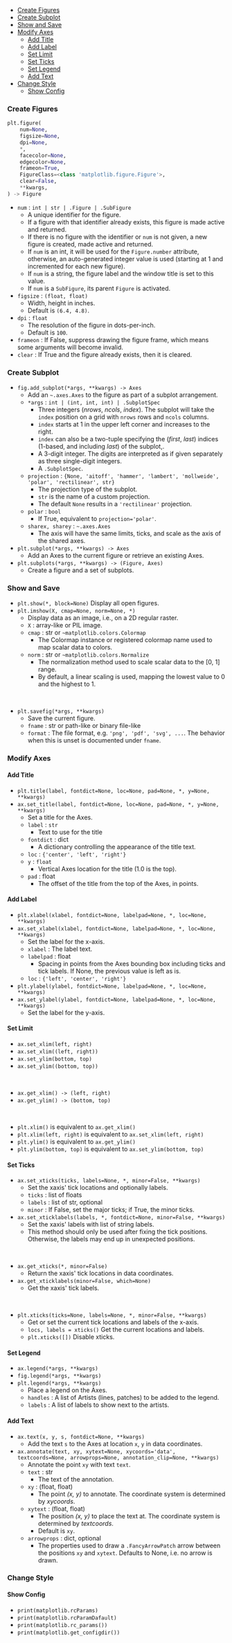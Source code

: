 
- [Create Figures](#create-figures)
- [Create Subplot](#create-subplot)
- [Show and Save](#show-and-save)
- [Modify Axes](#modify-axes)
    - [Add Title](#add-title)
    - [Add Label](#add-label)
    - [Set Limit](#set-limit)
    - [Set Ticks](#set-ticks)
    - [Set Legend](#set-legend)
    - [Add Text](#add-text)
- [Change Style](#change-style)
    - [Show Config](#show-config)








### Create Figures
```py
plt.figure(
    num=None,
    figsize=None,
    dpi=None,
    *,
    facecolor=None,
    edgecolor=None,
    frameon=True,
    FigureClass=<class 'matplotlib.figure.Figure'>,
    clear=False,
    **kwargs,
) -> Figure
```
- `num` : `int | str | .Figure | .SubFigure`
    - A unique identifier for the figure.
    - If a figure with that identifier already exists, this figure is made active and returned.
    - If there is no figure with the identifier or `num` is not given, a new figure is created, made active and returned.
    - If `num` is an int, it will be used for the ``Figure.number`` attribute, otherwise, an auto-generated integer value is used (starting at 1 and incremented for each new figure).
    - If `num` is a string, the figure label and the window title is set to this value.
    - If `num` is a ``SubFigure``, its parent ``Figure`` is activated.
- `figsize` : `(float, float)`
    - Width, height in inches.
    - Default is `(6.4, 4.8)`.
- `dpi` : `float`
    - The resolution of the figure in dots-per-inch.
    - Default is `100`.
- `frameon` : If False, suppress drawing the figure frame, which means some arguments will become invalid. 
- `clear` : If True and the figure already exists, then it is cleared.


### Create Subplot
- `fig.add_subplot(*args, **kwargs) -> Axes`
    - Add an `~.axes.Axes` to the figure as part of a subplot arrangement.
    - `*args` : `int | (int, int, int) | .SubplotSpec`
        - Three integers (*nrows*, *ncols*, *index*). The subplot will take the `index` position on a grid with `nrows` rows and `ncols` columns.
        - `index` starts at 1 in the upper left corner and increases to the right.
        - `index` can also be a two-tuple specifying the (*first*, *last*) indices (1-based, and including *last*) of the subplot,.
        - A 3-digit integer. The digits are interpreted as if given separately as three single-digit integers.
        - A `.SubplotSpec`.
    - `projection` : `{None, 'aitoff', 'hammer', 'lambert', 'mollweide', 'polar', 'rectilinear', str}`
        - The projection type of the subplot.
        - `str` is the name of a custom projection.
        - The default `None` results in a `'rectilinear'` projection.
    - `polar` : `bool`
        - If True, equivalent to `projection='polar'`.
    - `sharex, sharey` : `~.axes.Axes`
        - The axis will have the same limits, ticks, and scale as the axis of the shared axes.
- `plt.subplot(*args, **kwargs) -> Axes`
    - Add an Axes to the current figure or retrieve an existing Axes.
- `plt.subplots(*args, **kwargs) -> (Figure, Axes)`
    - Create a figure and a set of subplots.





### Show and Save
- `plt.show(*, block=None)` Display all open figures.
- `plt.imshow(X, cmap=None, norm=None, *)`
    - Display data as an image, i.e., on a 2D regular raster.
    - `X` : array-like or PIL image.
    - `cmap` : str or `~matplotlib.colors.Colormap`
        - The Colormap instance or registered colormap name used to map scalar data to colors.
    - `norm` : str or `~matplotlib.colors.Normalize`
        - The normalization method used to scale scalar data to the [0, 1] range.
        - By default, a linear scaling is used, mapping the lowest value to 0 and the highest to 1.
<br>

- `plt.savefig(*args, **kwargs)`
    - Save the current figure.
    - `fname` : str or path-like or binary file-like
    - `format` : The file format, e.g. `'png', 'pdf', 'svg', ...`. The behavior when this is unset is documented under `fname`.





### Modify Axes
#### Add Title
- `plt.title(label, fontdict=None, loc=None, pad=None, *, y=None, **kwargs)`
- `ax.set_title(label, fontdict=None, loc=None, pad=None, *, y=None, **kwargs)`
    - Set a title for the Axes.
    - `label` : `str`
        - Text to use for the title
    - `fontdict` : dict
        - A dictionary controlling the appearance of the title text.
    - `loc` : `{'center', 'left', 'right'}`
    - `y` : `float`
        - Vertical Axes location for the title (1.0 is the top).
    - `pad` : float
        - The offset of the title from the top of the Axes, in points.

#### Add Label
- `plt.xlabel(xlabel, fontdict=None, labelpad=None, *, loc=None, **kwargs)`
- `ax.set_xlabel(xlabel, fontdict=None, labelpad=None, *, loc=None, **kwargs)`
    - Set the label for the x-axis.
    - `xlabel` : The label text.
    - `labelpad` : float
        - Spacing in points from the Axes bounding box including ticks and tick labels.  If None, the previous value is left as is.
    - `loc` : `{'left', 'center', 'right'}`
- `plt.ylabel(ylabel, fontdict=None, labelpad=None, *, loc=None, **kwargs)`
- `ax.set_ylabel(ylabel, fontdict=None, labelpad=None, *, loc=None, **kwargs)`
    - Set the label for the y-axis.

#### Set Limit
- `ax.set_xlim(left, right)`
- `ax.set_xlim((left, right))`
- `ax.set_ylim(bottom, top)`
- `ax.set_ylim((bottom, top))`
<br>

- `ax.get_xlim() -> (left, right)`
- `ax.get_ylim() -> (bottom, top)`
<br>

- `plt.xlim()` is equivalent to `ax.get_xlim()`
- `plt.xlim(left, right)` is equivalent to `ax.set_xlim(left, right)`
- `plt.ylim()` is equivalent to `ax.get_ylim()`
- `plt.ylim(bottom, top)` is equivalent to `ax.set_ylim(bottom, top)`

#### Set Ticks
- `ax.set_xticks(ticks, labels=None, *, minor=False, **kwargs)`
    - Set the xaxis' tick locations and optionally labels.
    - `ticks` : list of floats
    - `labels` : list of str, optional
    - `minor` : If False, set the major ticks; if True, the minor ticks.
- `ax.set_xticklabels(labels, *, fontdict=None, minor=False, **kwargs)`
    - Set the xaxis' labels with list of string labels.
    - This method should only be used after fixing the tick positions. Otherwise, the labels may end up in unexpected positions.
<br>

- `ax.get_xticks(*, minor=False)`
    - Return the xaxis' tick locations in data coordinates.
- `ax.get_xticklabels(minor=False, which=None)`
    - Get the xaxis' tick labels.
<br>

- `plt.xticks(ticks=None, labels=None, *, minor=False, **kwargs)`
    - Get or set the current tick locations and labels of the x-axis.
    - `locs, labels = xticks()` Get the current locations and labels.
    - `plt.xticks([])` Disable xticks.

#### Set Legend
- `ax.legend(*args, **kwargs)`
- `fig.legend(*args, **kwargs)`
- `plt.legend(*args, **kwargs)`
    - Place a legend on the Axes.
    - `handles` : A list of Artists (lines, patches) to be added to the legend.
    - `labels` : A list of labels to show next to the artists.

#### Add Text
- `ax.text(x, y, s, fontdict=None, **kwargs)`
    - Add the text `s` to the Axes at location `x`, `y` in data coordinates.
- `ax.annotate(text, xy, xytext=None, xycoords='data', textcoords=None, arrowprops=None, annotation_clip=None, **kwargs)`
    - Annotate the point `xy` with text `text`.
    - `text` : str
        - The text of the annotation.
    - `xy` : (float, float)
        - The point *(x, y)* to annotate. The coordinate system is determined by *xycoords*.
    - `xytext` : (float, float)
        - The position *(x, y)* to place the text at. The coordinate system is determined by *textcoords*.
        - Default is `xy`.
    - `arrowprops` : dict, optional
        - The properties used to draw a `.FancyArrowPatch` arrow between the positions `xy` and `xytext`.  Defaults to None, i.e. no arrow is drawn.






### Change Style
#### Show Config
- `print(matplotlib.rcParams)`
- `print(matplotlib.rcParamDafault)`
- `print(matplotlib.rc_params())`
- `print(matplotlib.get_configdir())`





